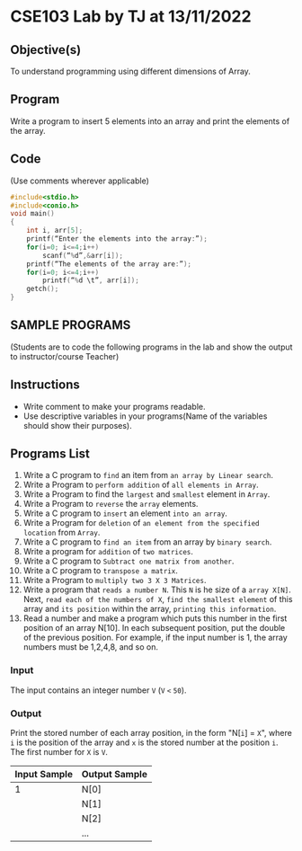 # CSE103 Lab by TJ at 13/11/2022

## Objective(s)

To understand programming using different dimensions of Array.

## Program

Write a program to insert 5 elements into an array and print the elements of the array.

## Code

(Use comments wherever applicable)

```C
#include<stdio.h>
#include<conio.h>
void main()
{
    int i, arr[5];
    printf(“Enter the elements into the array:”);
    for(i=0; i<=4;i++)
        scanf(“%d”,&arr[i]);
    printf(“The elements of the array are:”);
    for(i=0; i<=4;i++)
        printf(“%d \t”, arr[i]);
    getch();
}
```

## SAMPLE PROGRAMS

(Students are to code the following programs in the lab and show the output to instructor/course Teacher)

## Instructions

- Write comment to make your programs readable.
- Use descriptive variables in your programs(Name of the variables should show their purposes).

## Programs List

1. Write a C program to `find` an item from `an array by Linear search`.
2. Write a Program to `perform addition` of `all elements in Array`.
3. Write a Program to find the `largest` and `smallest` element in `Array`.
4. Write a Program to `reverse` the `array` elements.
5. Write a C program to `insert` an element `into an array`.
6. Write a Program for `deletion` of `an element from the specified location` from `Array`.
7. Write a C program to `find an item` from an array by `binary search`.
8. Write a program for `addition` of `two matrices`.
9. Write a C program to `Subtract one matrix from another`.
10. Write a C program to `transpose a matrix`.
11. Write a Program to `multiply two 3 X 3 Matrices`.
12. Write a program that `reads a number N`. This `N` is he size of a `array X[N]`. Next, `read each of the numbers of X`, `find the smallest element` of this array and `its position` within the array, `printing this information`.
13. Read a number and make a program which puts this number in the first position of an array N[10]. In each subsequent position, put the double of the previous position. For example, if the input number is 1, the array numbers must be 1,2,4,8, and so on.

### Input

The input contains an integer number `V` (`V` `<` `50`).

### Output

Print the stored number of each array position, in the form "N[`i`] = `X`", where `i` is the position of the array and `x` is the stored number at the position `i`. The first number for `X` is `V`.

| Input Sample | Output Sample |
| ------------ | ------------- |
| 1            | N[0]          |
|              | N[1]          |
|              | N[2]          |
|              | ...           |
